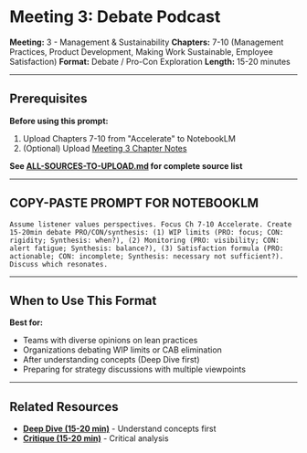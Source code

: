 # Meeting 3: Debate Podcast

**Meeting:** 3 - Management & Sustainability
**Chapters:** 7-10 (Management Practices, Product Development, Making Work Sustainable, Employee Satisfaction)
**Format:** Debate / Pro-Con Exploration
**Length:** 15-20 minutes

---

## Prerequisites

**Before using this prompt:**
1. Upload Chapters 7-10 from "Accelerate" to NotebookLM
2. (Optional) Upload [Meeting 3 Chapter Notes](../../meetings/meeting-3/chapter-notes.md)

**See [ALL-SOURCES-TO-UPLOAD.md](ALL-SOURCES-TO-UPLOAD.md) for complete source list**

---

## COPY-PASTE PROMPT FOR NOTEBOOKLM

```
Assume listener values perspectives. Focus Ch 7-10 Accelerate. Create 15-20min debate PRO/CON/synthesis: (1) WIP limits (PRO: focus; CON: rigidity; Synthesis: when?), (2) Monitoring (PRO: visibility; CON: alert fatigue; Synthesis: balance?), (3) Satisfaction formula (PRO: actionable; CON: incomplete; Synthesis: necessary not sufficient?). Discuss which resonates.
```

---

## When to Use This Format

**Best for:**
- Teams with diverse opinions on lean practices
- Organizations debating WIP limits or CAB elimination
- After understanding concepts (Deep Dive first)
- Preparing for strategy discussions with multiple viewpoints

---

## Related Resources

- **[Deep Dive (15-20 min)](podcast-deep-dive-default.md)** - Understand concepts first
- **[Critique (15-20 min)](podcast-critique.md)** - Critical analysis
